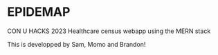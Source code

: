# EPIDEMAP
CON U HACKS 2023
Healthcare census webapp using the MERN stack

This is developped by Sam, Momo and Brandon!
